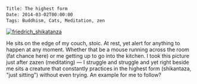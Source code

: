     Title: The highest form
    Date: 2014-03-02T00:00:00
    Tags: Buddhism, Cats, Meditation, zen

[<img src="/files/2014/03/friedrich_shikatanza.jpg" alt="friedrich_shikatanza" width="1024" height="768" class="alignnone size-full wp-image-1000" srcset="/files/2014/03/friedrich_shikatanza-300x225.jpg 300w, /files/2014/03/friedrich_shikatanza.jpg 1024w" sizes="(max-width: 1024px) 100vw, 1024px" />][1]

He sits on the edge of my couch, stoic. At rest, yet alert for anything to happen at any moment. Whether that be a mouse running across the room (fat chance here) or me getting up to go into the kitchen. I took this picture just after zazen (meditating) &#8212; I struggle and struggle and yet right beside me sits a creature that constantly practices in the highest form (shikantaza, "just sitting") without even trying. An example for me to follow?

[1]: /files/2014/03/friedrich_shikatanza.jpg
